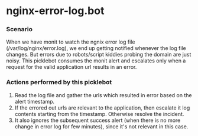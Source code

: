 nginx-error-log.bot
==========

### Scenario
When we have monit to watch the ngnix error log file (/var/log/nginx/error.log), we end up getting notified whenever the log file changes. But errors due to robots/script kiddies probing the domain are just noisy. This picklebot consumes the monit alert and escalates only when a request for the valid application url results in an error.

### Actions performed by this picklebot
1. Read the log file and gather the urls which resulted in error based on the alert timestamp.
2. If the errored out urls are relevant to the application, then escalate it log contents starting from the timestamp. Otherwise resolve the incident. 
3. It also ignores the subsequent success alert (when there is no more change in error log for few minutes), since it's not relevant in this case.
